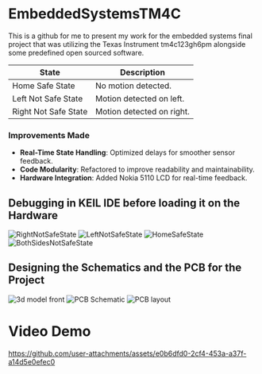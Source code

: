 # EmbeddedSystemsTM4C
This is a github for me to present my work for the embedded systems final project that was utilizing the Texas Instrument tm4c123gh6pm alongside some predefined open sourced software.

| State                | Description               |
|----------------------|---------------------------|
| Home Safe State      | No motion detected.       |
| Left Not Safe State  | Motion detected on left.  |
| Right Not Safe State | Motion detected on right. |

### Improvements Made
- **Real-Time State Handling**: Optimized delays for smoother sensor feedback.
- **Code Modularity**: Refactored to improve readability and maintainability.
- **Hardware Integration**: Added Nokia 5110 LCD for real-time feedback.

## Debugging in KEIL IDE before loading it on the Hardware
![RightNotSafeState](https://github.com/user-attachments/assets/9734f6ca-3499-4911-b579-2e4d5564e44b)
![LeftNotSafeState](https://github.com/user-attachments/assets/d6f9803c-da3f-4831-bfe2-a553bb029442)
![HomeSafeState](https://github.com/user-attachments/assets/235d8f09-c52e-43ec-8318-c55da0215511)
![BothSidesNotSafeState](https://github.com/user-attachments/assets/d1c965a1-4a8f-4691-8416-542601155ef0)

## Designing the Schematics and the PCB for the Project
![3d model front](https://github.com/user-attachments/assets/f21caf14-8c0c-4a85-a9a9-14cbc1e229fc)
![PCB Schematic](https://github.com/user-attachments/assets/9919168b-6fe8-4b66-93b3-dcfafa5b6ffe)
![PCB layout](https://github.com/user-attachments/assets/6e1a3bb1-2b57-44b0-bbae-40f0df5d37e8)


# Video Demo
https://github.com/user-attachments/assets/e0b6dfd0-2cf4-453a-a37f-a14d5e0efec0

